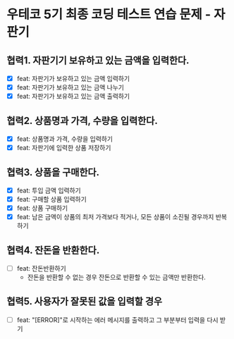 # 우테코 5기 최종 코딩 테스트 연습 문제 - 자판기

## 협력1. 자판기기 보유하고 있는 금액을 입력한다.

- [x] feat: 자판기가 보유하고 있는 금액 입력하기
- [x] feat: 자판기가 보유하고 있는 금액 나누기
- [x] feat: 자판기가 보유하고 있는 금액 출력하기

## 협력2. 상품명과 가격, 수량을 입력한다.

- [x] feat: 상품명과 가격, 수량을 입력하기
- [x] feat: 자판기에 입력한 상품 저장하기

## 협력3. 상품을 구매한다.

- [x] feat: 투입 금액 입력하기
- [x] feat: 구매할 상품 입력하기
- [x] feat: 상품 구매하기
- [x] feat: 남은 금액이 상품의 최저 가격보다 적거나, 모든 상품이 소진될 경우까지 반복하기

## 협력4. 잔돈을 반환한다.

- [ ] feat: 잔돈반환하기
  - 잔돈을 반환할 수 없는 경우 잔돈으로 반환할 수 있는 금액만 반환한다.

## 협력5. 사용자가 잘못된 값을 입력할 경우

- [ ] feat: "[ERROR]"로 시작하는 에러 메시지를 출력하고 그 부분부터 입력을 다시 받기
